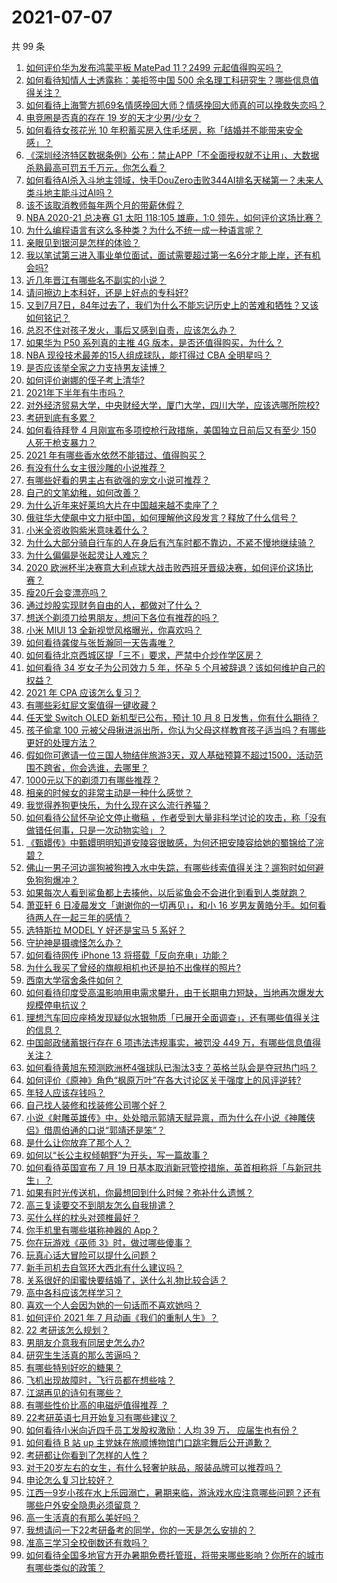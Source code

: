 # 2021-07-07

共 99 条

<!-- BEGIN -->
<!-- 最后更新时间 Wed Jul 07 2021 12:02:32 GMT+0800 (China Standard Time) -->

1. [如何评价华为发布鸿蒙平板 MatePad 11？2499
   元起值得购买吗？](https://www.zhihu.com/question/470432841)
2. [如何看待知情人士透露称：美拒签中国 500
   余名理工科研究生？哪些信息值得关注？](https://www.zhihu.com/question/470412737)
3. [如何看待上海警方抓69名情感挽回大师？情感挽回大师真的可以挽救失恋吗？](https://www.zhihu.com/question/470420822)
4. [电竞圈是否真的存在 19 岁的天才少男/少女？](https://www.zhihu.com/question/468717638)
5. [如何看待女孩花光 10
   年积蓄买房入住毛坯房，称「结婚并不能带来安全感」？](https://www.zhihu.com/question/470358346)
6. [《深圳经济特区数据条例》公布：禁止APP「不全面授权就不让用」、大数据杀熟最高可罚五千万元，你怎么看？](https://www.zhihu.com/question/470388378)
7. [如何看待AI杀入斗地主领域，快手DouZero击败344AI排名天梯第一？未来人类斗地主能斗过AI吗？](https://www.zhihu.com/question/470431274)
8. [该不该取消教师每年两个月的带薪休假？](https://www.zhihu.com/question/470469068)
9. [NBA 2020-21 总决赛 G1 太阳 118:105 雄鹿，1:0
   领先，如何评价这场比赛？](https://www.zhihu.com/question/470568696)
10. [为什么编程语言有这么多种类？为什么不统一成一种语言呢？](https://www.zhihu.com/question/23026542)
11. [亲眼见到银河是怎样的体验？](https://www.zhihu.com/question/469139163)
12. [我以笔试第三进入事业单位面试，面试需要超过第一名6分才能上岸，还有机会吗?](https://www.zhihu.com/question/423877129)
13. [近几年晋江有哪些名不副实的小说？](https://www.zhihu.com/question/290225676)
14. [请问擦边上本科好，还是上好点的专科好?](https://www.zhihu.com/question/465110186)
15. [又到7月7日，84年过去了，我们为什么不能忘记历史上的苦难和牺牲？又该如何铭记？](https://www.zhihu.com/question/470571932)
16. [总忍不住对孩子发火，事后又感到自责，应该怎么办？](https://www.zhihu.com/question/456787322)
17. [如果华为 P50 系列真的主推 4G
    版本，是否还值得购买，为什么？](https://www.zhihu.com/question/470135398)
18. [NBA 现役技术最差的15人组成球队，能打得过 CBA
    全明星吗？](https://www.zhihu.com/question/467877445)
19. [是否应该举全家之力支持男友读博？](https://www.zhihu.com/question/469233560)
20. [如何评价谢娜的侄子考上清华?](https://www.zhihu.com/question/470319024)
21. [2021年下半年有牛市吗？](https://www.zhihu.com/question/466868217)
22. [对外经济贸易大学，中央财经大学，厦门大学，四川大学，应该选哪所院校?](https://www.zhihu.com/question/467683333)
23. [考研到底有多累？](https://www.zhihu.com/question/400702085)
24. [如何看待拜登 4 月刚宣布多项控枪行政措施，美国独立日前后又有至少 150
    人死于枪支暴力？](https://www.zhihu.com/question/470452989)
25. [2021 年有哪些香水依然不能错过、值得购买？](https://www.zhihu.com/question/438452791)
26. [有没有什么女主很沙雕的小说推荐？](https://www.zhihu.com/question/358898140)
27. [有哪些好看的男主占有欲强的宠文小说可推荐？](https://www.zhihu.com/question/359941325)
28. [自己的文笔幼稚，如何改善？](https://www.zhihu.com/question/463560915)
29. [为什么近年来好莱坞大片在中国越来越不卖座了？](https://www.zhihu.com/question/268982964)
30. [俄驻华大使飙中文力挺中国，如何理解他这段发言？释放了什么信号？](https://www.zhihu.com/question/470377945)
31. [小米全资收购紫米意味着什么？](https://www.zhihu.com/question/470091421)
32. [为什么大部分骑自行车的人在身后有汽车时都不靠边，不紧不慢地继续骑？](https://www.zhihu.com/question/348195449)
33. [为什么偏偏是张起灵让人难忘？](https://www.zhihu.com/question/464377760)
34. [2020
    欧洲杯半决赛意大利点球大战击败西班牙晋级决赛，如何评价这场比赛？](https://www.zhihu.com/question/470559709)
35. [瘦20斤会变漂亮吗？](https://www.zhihu.com/question/392591592)
36. [通过炒股实现财务自由的人，都做对了什么？](https://www.zhihu.com/question/463163458)
37. [想送个剃须刀给男朋友，想问下各位有推荐的吗？](https://www.zhihu.com/question/306793576)
38. [小米 MIUI 13 全新视觉风格曝光，你喜欢吗？](https://www.zhihu.com/question/466812715)
39. [如何看待龚俊与张哲瀚同一天告毒唯？](https://www.zhihu.com/question/470431847)
40. [如何看待北京西城区提「三不」要求，严禁中介炒作学区房？](https://www.zhihu.com/question/470440971)
41. [如何看待 34 岁女子为公司效力 5 年，怀孕 5
    个月被辞退？该如何维护自己的权益？](https://www.zhihu.com/question/470346433)
42. [2021 年 CPA 应该怎么复习？](https://www.zhihu.com/question/425225784)
43. [有哪些彩虹屁文案值得一键收藏？](https://www.zhihu.com/question/469777697)
44. [任天堂 Switch OLED 新机型已公布，预计 10 月 8
    日发售，你有什么期待？](https://www.zhihu.com/question/470508101)
45. [孩子偷拿 100
    元被父母揪进派出所，你认为父母这样教育孩子适当吗？有哪些更好的处理方法？](https://www.zhihu.com/question/470336455)
46. [假如你可邀请一位三国人物结伴旅游3天，双人基础预算不超过1500，活动范围不跨省，你会选谁，去哪里？](https://www.zhihu.com/question/470158957)
47. [1000元以下的剃须刀有哪些推荐？](https://www.zhihu.com/question/46555113)
48. [相亲的时候女的非常主动是一种什么感觉？](https://www.zhihu.com/question/266053826)
49. [我觉得养狗更快乐，为什么现在这么流行养猫？](https://www.zhihu.com/question/460463800)
50. [如何看待公鼠怀孕论文停止撤稿
    ，作者受到大量非科学讨论的攻击，称「没有做错任何事，只是一次动物实验」？](https://www.zhihu.com/question/470229957)
51. [《甄嬛传》中甄嬛明明知道安陵容很敏感，为何还把安陵容给她的蜀锦给了浣碧？](https://www.zhihu.com/question/325114276)
52. [佛山一男子河边遛狗被狗拽入水中失踪，有哪些线索值得关注？遛狗时如何避免狗狗爆冲？](https://www.zhihu.com/question/470186017)
53. [如果每次人看到鲨鱼都上去揍他，以后鲨鱼会不会进化到看到人类就跑？](https://www.zhihu.com/question/469388304)
54. [萧亚轩 6 日凌晨发文「谢谢你的一切再见」，和小 16
    岁男友黄皓分手。如何看待两人在一起三年的感情？](https://www.zhihu.com/question/470346487)
55. [选特斯拉 MODEL Y 好还是宝马 5 系好？](https://www.zhihu.com/question/398893012)
56. [守护神是摄魂怪怎么办？](https://www.zhihu.com/question/467796681)
57. [如何看待网传 iPhone 13 将搭载「反向充电」功能？](https://www.zhihu.com/question/470137767)
58. [为什么我买了曾经的旗舰相机也还是拍不出像样的照片?](https://www.zhihu.com/question/464010264)
59. [西南大学宿舍条件如何？](https://www.zhihu.com/question/46336332)
60. [如何看待印度受高温影响用电需求攀升，由于长期电力短缺，当地再次爆发大规模停电抗议？](https://www.zhihu.com/question/469940844)
61. [理想汽车回应座椅发现疑似水银物质「已展开全面调查」，还有哪些值得关注的信息？](https://www.zhihu.com/question/470160887)
62. [中国邮政储蓄银行存在 6 项违法违规事实，被罚没 449
    万，有哪些信息值得关注？](https://www.zhihu.com/question/470180715)
63. [如何看待黄旭东预测欧洲杯4强球队已淘汰3支？英格兰队会是夺冠热门吗？](https://www.zhihu.com/question/470180410)
64. [如何评价《原神》角色“枫原万叶”在各大讨论区关于强度上的风评逆转?](https://www.zhihu.com/question/469861920)
65. [年轻人应该存钱吗？](https://www.zhihu.com/question/469208385)
66. [自己找人装修和找装修公司哪个好？](https://www.zhihu.com/question/342779357)
67. [小说《射雕英雄传》中，处处暗示郭靖天赋异禀，而为什么在小说《神雕侠侣》借周伯通的口说“郭靖还是笨”？](https://www.zhihu.com/question/469671460)
68. [是什么让你放弃了那个人？](https://www.zhihu.com/question/466005898)
69. [如何以“长公主权倾朝野”为开头，写一篇故事？](https://www.zhihu.com/question/402010747)
70. [如何看待英国宣布 7 月 19
    日基本取消新冠管控措施，英首相称将「与新冠共生」？](https://www.zhihu.com/question/470344047)
71. [如果有时光传送机，你最想回到什么时候？弥补什么遗憾？](https://www.zhihu.com/question/468426099)
72. [高三复读要交不到朋友怎么自我排遣？](https://www.zhihu.com/question/468584176)
73. [买什么样的枕头对颈椎最好？](https://www.zhihu.com/question/19581913)
74. [你手机里有哪些堪称神器的 App？](https://www.zhihu.com/question/52060765)
75. [你在玩游戏《巫师 3》时，做过哪些傻事？](https://www.zhihu.com/question/454236368)
76. [玩真心话大冒险可以提什么问题？](https://www.zhihu.com/question/294716319)
77. [新手司机去自驾环大西北有什么建议吗？](https://www.zhihu.com/question/467242045)
78. [关系很好的闺蜜快要结婚了，送什么礼物比较合适？](https://www.zhihu.com/question/313102660)
79. [高中各科应该怎样学习？](https://www.zhihu.com/question/20322752)
80. [喜欢一个人会因为她的一句话而不喜欢她吗？](https://www.zhihu.com/question/410747789)
81. [如何评价 2021 年 7 月动画《我们的重制人生》？](https://www.zhihu.com/question/467205569)
82. [22 考研该怎么规划？](https://www.zhihu.com/question/394099769)
83. [男朋友介意我有同居史怎么办?](https://www.zhihu.com/question/465458023)
84. [研究生生活真的那么苦逼吗？](https://www.zhihu.com/question/379267365)
85. [有哪些特别好吃的糖果？](https://www.zhihu.com/question/22631051)
86. [飞机出现故障时，飞行员都在想些啥？](https://www.zhihu.com/question/321094762)
87. [江湖再见的诗句有哪些？](https://www.zhihu.com/question/463456251)
88. [有哪些性价比高的电磁炉值得推荐 ？](https://www.zhihu.com/question/266022777)
89. [22考研英语七月开始复习有哪些建议？](https://www.zhihu.com/question/470349332)
90. [如何看待小米向近四千员工发股权激励：人均 39 万，
    应届生也有份？](https://www.zhihu.com/question/469594067)
91. [如何看待 B 站 up 主党妹在旅顺博物馆门口跳宅舞后公开道歉？](https://www.zhihu.com/question/469738970)
92. [考研都让你看到了怎样的人性？](https://www.zhihu.com/question/348014746)
93. [对于20岁左右的女生，有什么轻奢护肤品，服装品牌可以推荐吗？](https://www.zhihu.com/question/26749750)
94. [申论怎么复习比较好？](https://www.zhihu.com/question/364463392)
95. [江西一9岁小孩在水上乐园溺亡，暑期来临，游泳戏水应注意哪些问题？还有哪些户外安全隐患必须留意？](https://www.zhihu.com/question/470102221)
96. [高一生活真的有那么美好吗？](https://www.zhihu.com/question/412925978)
97. [我想请问一下22考研备考的同学，你的一天是怎么安排的？](https://www.zhihu.com/question/469051601)
98. [准高三学习全校倒数还有救吗？](https://www.zhihu.com/question/469983391)
99. [如何看待全国多地官方开办暑期免费托管班，将带来哪些影响？你所在的城市有哪些类似的政策？](https://www.zhihu.com/question/469495664)

<!-- END -->

